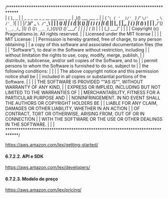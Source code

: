 /*****************************************************************************\
|                                               ( )_  _                       |
|    _ _    _ __   _ _    __    ___ ___     _ _ | ,_)(_)  ___   ___     _     |
|   ( '_`\ ( '__)/'_` ) /'_ `\/' _ ` _ `\ /'_` )| |  | |/',__)/' _ `\ /'_`\   |
|   | (_) )| |  ( (_| |( (_) || ( ) ( ) |( (_| || |_ | |\__, \| ( ) |( (_) )  |
|   | ,__/'(_)  `\__,_)`\__  |(_) (_) (_)`\__,_)`\__)(_)(____/(_) (_)`\___/'  |
|   | |                ( )_) |                                                |
|   (_)                 \___/'                                                |
|                                                                             |
| Copyright (c) Pragmatismo.io. All rights reserved.                          |
| Licensed under the MIT license                                              |
|                                                                             |
| MIT License:                                                                |
| Permission is hereby granted, free of charge, to any person obtaining       |
| a copy of this software and associated documentation files (the             |
| "Software"), to deal in the Software without restriction, including         |
| without limitation the rights to use, copy, modify, merge, publish,         |
| distribute, sublicense, and/or sell copies of the Software, and to          |
| permit persons to whom the Software is furnished to do so, subject to       |
| the following conditions:                                                   |
|                                                                             |
| The above copyright notice and this permission notice shall be              |
| included in all copies or substantial portions of the Software.             |
|                                                                             |
| THE SOFTWARE IS PROVIDED ""AS IS"", WITHOUT WARRANTY OF ANY KIND,           |
| EXPRESS OR IMPLIED, INCLUDING BUT NOT LIMITED TO THE WARRANTIES OF          |
| MERCHANTABILITY, FITNESS FOR A PARTICULAR PURPOSE AND                       |
| NONINFRINGEMENT. IN NO EVENT SHALL THE AUTHORS OR COPYRIGHT HOLDERS BE      |
| LIABLE FOR ANY CLAIM, DAMAGES OR OTHER LIABILITY, WHETHER IN AN ACTION      |
| OF CONTRACT, TORT OR OTHERWISE, ARISING FROM, OUT OF OR IN CONNECTION       |
| WITH THE SOFTWARE OR THE USE OR OTHER DEALINGS IN THE SOFTWARE.             |
|                                                                             |
\*****************************************************************************/


https://aws.amazon.com/lex/getting-started/

#### 6.7.2.2. API e SDK

https://aws.amazon.com/lex/developers/

#### 6.7.2.3. Modelo de preço

https://aws.amazon.com/lex/pricing/
